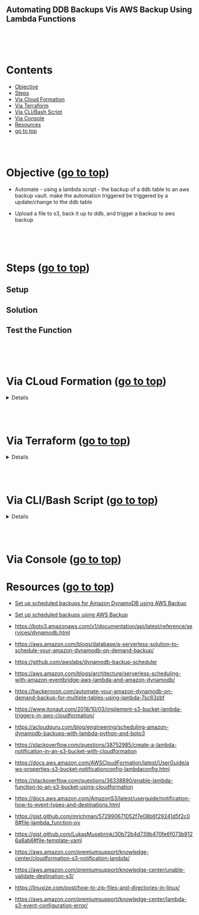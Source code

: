 ## Automating DDB Backups Vis AWS Backup Using Lambda Functions <a id ='top'></a>

<br>
<br>
<br>

# Contents
- [Objective](#obj)
- [Steps](#steps)
- [Via Cloud Formation](#0)
- [Via Terraform](#1)
- [Via CLI/Bash Script](#2)
- [Via Console](#3)
- [Resources](#res)
- [go to top](#top)


<br>
<br>

# Objective <a id='obj'></a> ([go to top](#top))

- Automate - using a lambda script - the backup of a ddb table to an aws backup vault. make the automation triggered be triggered by a update/change to the ddb table

- Upload a file to s3, back it up to ddb, and trigger a backup to aws backup

<br>
<br>
<br>

# Steps <a id='steps'></a> ([go to top](#top))

## Setup

## Solution


## Test the Function

<br>
<br>
<br>

# Via CLoud Formation <a id='0'></a> ([go to top](#top))

<details>

</details>

<br>
<br>
<br>

# Via Terraform <a id='1'></a> ([go to top](#top))

<details>

</details>


<br>
<br>
<br>

# Via CLI/Bash Script<a id='2'></a> ([go to top](#top))

<details>

</details>

<br>
<br>
<br>

# Via Console <a id='3'></a> ([go to top](#top))






# Resources <a id='res'></a> ([go to top](#top))
- [Set up scheduled backups for Amazon DynamoDB using AWS Backup](https://aws.amazon.com/blogs/database/set-up-scheduled-backups-for-amazon-dynamodb-using-aws-backup/)
- [Set up scheduled backups using AWS Backup](https://github.com/aws-samples/setup-scheduled-backups-using-aws-backup)

- https://boto3.amazonaws.com/v1/documentation/api/latest/reference/services/dynamodb.html

- https://aws.amazon.com/blogs/database/a-serverless-solution-to-schedule-your-amazon-dynamodb-on-demand-backup/

- https://github.com/awslabs/dynamodb-backup-scheduler

- https://aws.amazon.com/blogs/architecture/serverless-scheduling-with-amazon-eventbridge-aws-lambda-and-amazon-dynamodb/

- https://hackernoon.com/automate-your-amazon-dynamodb-on-demand-backup-for-multiple-tables-using-lambda-7sc63zbf

- https://www.itonaut.com/2018/10/03/implement-s3-bucket-lambda-triggers-in-aws-cloudformation/

- https://acloudguru.com/blog/engineering/scheduling-amazon-dynamodb-backups-with-lambda-python-and-boto3

- https://stackoverflow.com/questions/38752985/create-a-lambda-notification-in-an-s3-bucket-with-cloudformation

- https://docs.aws.amazon.com/AWSCloudFormation/latest/UserGuide/aws-properties-s3-bucket-notificationconfig-lambdaconfig.html

- https://stackoverflow.com/questions/36338890/enable-lambda-function-to-an-s3-bucket-using-cloudformation

- https://docs.aws.amazon.com/AmazonS3/latest/userguide/notification-how-to-event-types-and-destinations.html

- https://gist.github.com/mrichman/572990671052f7e08b6f29241d5f2c08#file-lambda_function-py

- https://gist.github.com/LukasMusebrink/30b72b4d739b470fe6f073b9126a8ab6#file-template-yaml

- https://aws.amazon.com/premiumsupport/knowledge-center/cloudformation-s3-notification-lambda/

- https://aws.amazon.com/premiumsupport/knowledge-center/unable-validate-destination-s3/

- https://linuxize.com/post/how-to-zip-files-and-directories-in-linux/

- https://aws.amazon.com/premiumsupport/knowledge-center/lambda-s3-event-configuration-error/


<br>
<br>
<br>




